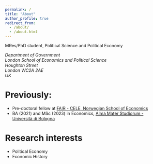 ```yaml
---
permalink: /
title: "About"
author_profile: true
redirect_from: 
  - /about/
  - /about.html
---
```




MRes/PhD student, Political Science and Political Economy
<address>
Department of Government<br />London School of Economics and Political Science<br />Houghton Street <br /> London WC2A 2AE<br /> UK
</address>


# Previously:
* Pre-doctoral fellow at [FAIR - CELE, Norwegian School of Economics](https://www.nhh.no/en/research-centres/fair)
* BA (2021) and MSc (2023) in Economics, [Alma Mater Studiorum - Università di Bologna](https://dse.unibo.it/it/index.html) 

# Research interests
* Political Economy
* Economic History
